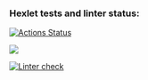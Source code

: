 ### Hexlet tests and linter status:
[![Actions Status](https://github.com/igorpvdc/php-project-lvl1/workflows/hexlet-check/badge.svg)](https://github.com/igorpvdc/php-project-lvl1/actions)

<a href="https://codeclimate.com/github/igorpvdc/php-project-lvl1/maintainability"><img src="https://api.codeclimate.com/v1/badges/e3fa221100adc6d0837d/maintainability" /></a>

[![Linter check](https://github.com/igorpvdc/php-project-lvl1/workflows/run-linter/badge.svg)](https://github.com/igorpvdc/php-project-lvl1/actions/workflow/run-linter)